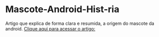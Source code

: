 # Mascote-Android-Hist-ria
Artigo que explica de forma clara e resumida, a origem do mascote da android.
[ Clique aqui para acessar o artigo: ](https://marinsantos.github.io/Mascote-Android-Hist-ria/)
